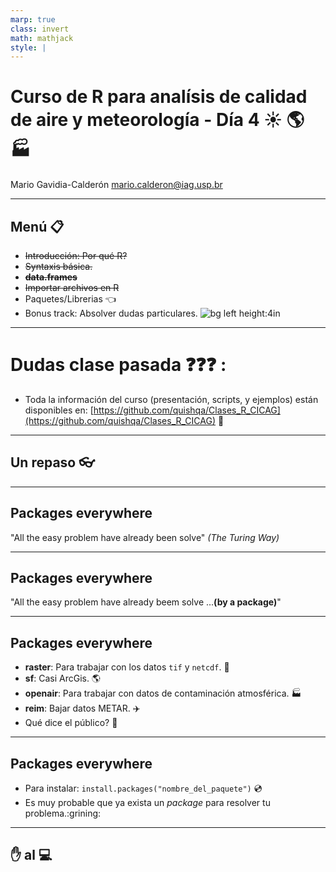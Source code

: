 ```yaml
---
marp: true
class: invert
math: mathjack
style: |
---
```


# Curso de R para analísis de calidad de aire y meteorología - Día 4 :sunny: :earth_americas: :factory: 

Mario Gavidia-Calderón
mario.calderon@iag.usp.br

---

## Menú :clipboard:

* ~~Introducción: Por qué R?~~
* ~~Syntaxis básica.~~
* ~~**data.frames**~~
* ~~Importar archivos en R~~ 
* Paquetes/Librerias :point_left:
* Bonus track: Absolver dudas particulares.
![bg left height:4in](https://scontent.fcgh22-1.fna.fbcdn.net/v/t1.6435-9/138517430_720584161924830_2292600382378387368_n.jpg?stp=cp0_dst-jpg_e15_p320x320_q65&_nc_cat=111&ccb=1-7&_nc_sid=3c63d6&_nc_ohc=O5UnrkYpuuIAX9BtCLF&_nc_ht=scontent.fcgh22-1.fna&oh=00_AfD7obht1ijFnPAGL3VtHLYzBZdt-LNhPfj-STKYXQ5ydA&oe=658309BA)
---
# Dudas clase pasada :question::question::question: :

* Toda la información del curso (presentación, scripts, y ejemplos) están disponibles en:
[https://github.com/quishqa/Clases_R_CICAG](https://github.com/quishqa/Clases_R_CICAG) :gift:

---
## <!--fit--> Un repaso :eyeglasses:

---
## Packages everywhere

"All the easy problem have already been solve"
_(The Turing Way)_

---
## Packages everywhere
"All the easy problem have already beem solve ...**(by a package)**"

---
## Packages everywhere
- **raster**: Para trabajar con los datos `tif` y `netcdf`. :satellite:
- **sf**: Casi ArcGis. :earth_americas:
- **openair**: Para trabajar con datos de contaminación atmosférica. :factory:
- **reim**: Bajar datos METAR. :airplane:
- Qué dice el público? :microphone:
---
## Packages everywhere
- Para instalar: `install.packages("nombre_del_paquete")` :cd:
- Es muy probable que ya exista un _package_ para resolver tu problema.:grining:
---
## <!--fit--> :hand: al :computer:


